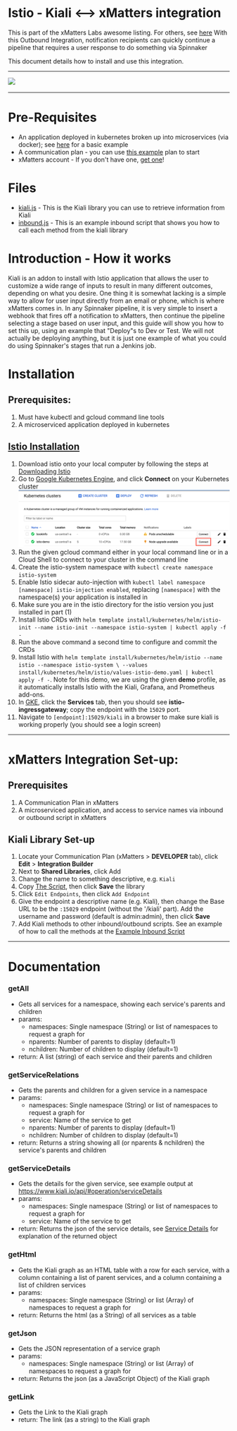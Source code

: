 # Istio - Kiali <--> xMatters integration
This is part of the xMatters Labs awesome listing. For others, see [here](https://github.com/xmatters/xMatters-Labs)
With this Outbound Integration, notification recipients can quickly continue a pipeline that requires a user response to do something via Spinnaker

This document details how to install and use this integration. 

---------

<kbd>
<img src="https://github.com/xmatters/xMatters-Labs/raw/master/media/disclaimer.png">
</kbd>

---------
# Pre-Requisites
* An application deployed in kubernetes broken up into microservices (via docker); see [here](https://istio.io/docs/examples/bookinfo/) for a basic example
* A communication plan - you can use [this example](./KialiExample.zip) plan to start
* xMatters account - If you don't have one, [get one](https://www.xmatters.com)! 

# Files
* [kiali.js](./kiali.js) - This is the Kiali library you can use to retrieve information from Kiali
* [inbound.js](./inbound.js) - This is an example inbound script that shows you how to call each method from the kiali library

# Introduction - How it works
Kiali is an addon to install with Istio application that allows the user to customize a wide range of inputs to result in many different outcomes, depending on what you desire. One thing it is somewhat lacking is a simple way to allow for user input directly from an email or phone, which is where xMatters comes in. In any Spinnaker pipeline, it is very simple to insert a webhook that fires off a notification to xMatters, then continue the pipeline selecting a stage based on user input, and this guide will show you how to set this up, using an example that "Deploy"s to Dev or Test. We will not actually be deploying anything, but it is just one example of what you could do using Spinnaker's stages that run a Jenkins job.

# Installation
## Prerequisites:
1. Must have kubectl and gcloud command line tools
2. A microserviced application deployed in kubernetes

## [Istio Installation](#istio-installation)
1. Download istio onto your local computer by following the steps at [Downloading Istio](https://istio.io/docs/setup/kubernetes/download/)
2. Go to [Google Kubernetes Engine](https://console.cloud.google.com/kubernetes/), and click **Connect** on your Kubernetes cluster
![connect-kube](./media/connect-kube.png)
3. Run the given gcloud command either in your local command line or in a Cloud Shell to connect to your cluster in the command line
4. Create the istio-system namespace with `kubectl create namespace istio-system`
5. Enable Istio sidecar auto-injection with `kubectl label namespace [namespace] istio-injection enabled`, replacing `[namespace]` with the namespace(s) your application is installed in
6. Make sure you are in the istio directory for the istio version you just installed in part (1)
7. Install Istio CRDs with `helm template install/kubernetes/helm/istio-init --name istio-init --namespace istio-system | kubectl apply -f -`
8. Run the above command a second time to configure and commit the CRDs
9. Install Istio with `helm template install/kubernetes/helm/istio --name istio --namespace istio-system \
--values install/kubernetes/helm/istio/values-istio-demo.yaml | kubectl apply -f -`. Note for this demo, we are using the given **demo** profile, as it automatically installs Istio with the Kiali, Grafana, and Prometheus add-ons. 
10. In [GKE](https://console.cloud.google.com/kubernetes/), click the **Services** tab, then you should see **istio-ingressgateway**; copy the endpoint with the `15029` port. 
11. Navigate to `[endpoint]:15029/kiali` in a browser to make sure kiali is working properly (you should see a login screen)

- - - -

# xMatters Integration Set-up:
## Prerequisites
1. A Communication Plan in xMatters 
2. A microserviced application, and access to service names via inbound or outbound script in xMatters

## Kiali Library Set-up
1. Locate your Communication Plan (xMatters > **DEVELOPER** tab), click **Edit** > **Integration Builder**
2. Next to **Shared Libraries**, click Add
3. Change the name to something descriptive, e.g. `Kiali`
4. Copy [The Script](./kiali.js), then click **Save** the library
5. Click `Edit Endpoints`, then click `Add Endpoint`
6. Give the endpoint a descriptive name (e.g. Kiali), then change the Base URL to be the `:15029` endpoint (without the '/kiali' part). Add the username and password (default is admin:admin), then click **Save**
7. Add Kiali methods to other inbound/outbound scripts. See an example of how to call the methods at the [Example Inbound Script](./inbound.js)

- - - - 

# Documentation
### getAll
* Gets all services for a namespace, showing each service's parents and children
* params: 
    * namespaces: Single namespace (String) or list of namespaces to request a graph for
    * nparents: Number of parents to display (default=1)
    * nchildren: Number of children to display (default=1)
* return: A list (string) of each service and their parents and children

### getServiceRelations
* Gets the parents and children for a given service in a namespace
* params: 
    * namespaces: Single namespace (String) or list of namespaces to request a graph for
    * service: Name of the service to get
    * nparents: Number of parents to display (default=1)
    * nchildren: Number of children to display (default=1)
* return: Returns a string showing all (or nparents & nchildren) the service's parents and children

### getServiceDetails
* Gets the details for the given service, see example output at https://www.kiali.io/api/#operation/serviceDetails
* params: 
    * namespaces: Single namespace (String) or list of namespaces to request a graph for
    * service: Name of the service to get
* return: Returns the json of the service details, see [Service Details](https://www.kiali.io/api/#operation/serviceDetails) for explanation of the returned object

### getHtml
* Gets the Kiali graph as an HTML table with a row for each service, with a column containing a list of parent services, and a column containing a list of children services
* params: 
    * namespaces: Single namespace (String) or list (Array) of namespaces to request a graph for
* return: Returns the html (as a String) of all services as a table

### getJson
* Gets the JSON representation of a service graph
* params: 
    * namespaces: Single namespace (String) or list (Array) of namespaces to request a graph for
* return: Returns the json (as a JavaScript Object) of the Kiali graph

### getLink
* Gets the Link to the Kiali graph
* return: The link (as a string) to the Kiali graph

